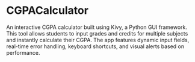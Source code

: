 # CGPACalculator
An interactive CGPA calculator built using Kivy, a Python GUI framework. This tool allows students to input grades and credits for multiple subjects and instantly calculate their CGPA. The app features dynamic input fields, real-time error handling, keyboard shortcuts, and visual alerts based on performance.

